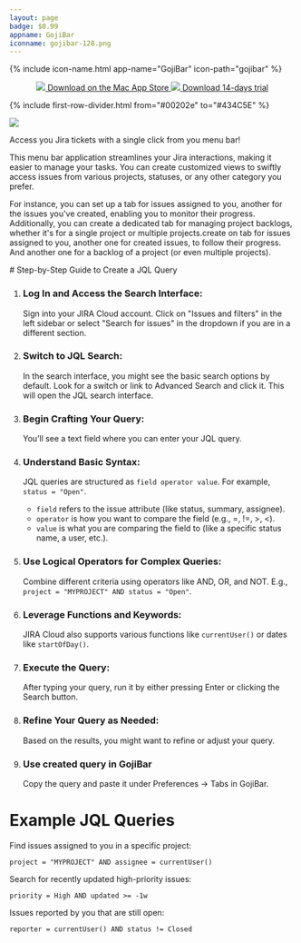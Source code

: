 ```yaml
---
layout: page
badge: $0.99
appname: GojiBar
iconname: gojibar-128.png
---
```

<div class="row first-row" markdown="0">
{% include icon-name.html app-name="GojiBar" icon-path="gojibar" %}

<p align="center">
  <a class="appstore-badge" href="https://apps.apple.com/us/app/gojibar/id6471348025?mt=12&amp;itsct=apps_box_badge&amp;itscg=30200">
    <img class="appstore-badge__icon" src="{{ site.url | append: site.baseurl}}/assets/img/badges/apple.svg">
    <span class="appstore-badge__text">Download on the</span>
    <span class="appstore-badge__storename">Mac App Store</span>
  </a>
<a class="appstore-badge" href="https://github.com/menubar-apps/GojiBar/releases/download/trial.1.1/GojiBar.trial.1.1.dmg">
    <img class="appstore-badge__icon" src="{{ site.url | append: site.baseurl}}/assets/img/badges/github.svg">
    <span class="appstore-badge__text">Download</span>
    <span class="appstore-badge__storename">14-days trial</span>
  </a>
</p>
</div>

{% include first-row-divider.html from="#00202e" to="#434C5E" %}

<div class="row second-row">
  <div class="col m8 offset-m2">
  <div class="col m6">
  <img class="rounded-corners" src="{{ site.url | append: site.baseurl}}/assets/img/screenshots/gojibar/gojibar-1.png">
  </div>
  </div>


<div class="col m6 markdown="0" >
<p>Access you Jira tickets with a single click from you menu bar!</p>


<p>This menu bar application streamlines your Jira interactions, making it easier to manage your tasks. You can create customized views to swiftly access issues from various projects, statuses, or any other category you prefer.</p>


<p>For instance, you can set up a tab for issues assigned to you, another for the issues you've created, enabling you to monitor their progress. Additionally, you can create a dedicated tab for managing project backlogs, whether it's for a single project or multiple projects.create on tab for issues assigned to you, another one for created issues, to follow their progress. And another one for a backlog of a project (or even multiple projects).</p>
</div>


<div class="col m8 offset-m2">
# Step-by-Step Guide to Create a JQL Query

1. ### Log In and Access the Search Interface:

    Sign into your JIRA Cloud account.
    Click on "Issues and filters" in the left sidebar or select "Search for issues" in the dropdown if you are in a different section.

2. ### Switch to JQL Search:

    In the search interface, you might see the basic search options by default. Look for a switch or link to Advanced Search and click it. This will open the JQL search interface.

3. ### Begin Crafting Your Query:

    You’ll see a text field where you can enter your JQL query.

4. ### Understand Basic Syntax:

    JQL queries are structured as `field operator value`. For example, `status = "Open"`.

    - `field` refers to the issue attribute (like status, summary, assignee).
    - `operator` is how you want to compare the field (e.g., =, !=, >, <).
    - `value` is what you are comparing the field to (like a specific status name, a user, etc.).

5. ### Use Logical Operators for Complex Queries:

    Combine different criteria using operators like AND, OR, and NOT. E.g., `project = "MYPROJECT" AND status = "Open"`.

6. ### Leverage Functions and Keywords:

    JIRA Cloud also supports various functions like `currentUser()` or dates like `startOfDay()`.

7. ### Execute the Query:

    After typing your query, run it by either pressing Enter or clicking the Search button.

8. ### Refine Your Query as Needed:

    Based on the results, you might want to refine or adjust your query.

9. ### Use created query in GojiBar

    Copy the query and paste it under Preferences -> Tabs in GojiBar.

# Example JQL Queries

Find issues assigned to you in a specific project:
```
project = "MYPROJECT" AND assignee = currentUser()
```

Search for recently updated high-priority issues:

```
priority = High AND updated >= -1w
```

Issues reported by you that are still open:
```
reporter = currentUser() AND status != Closed
```

</div>
</div>